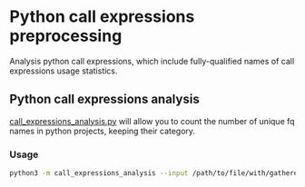 # Python call expressions preprocessing
Analysis python call expressions, which include fully-qualified names of call expressions usage statistics.

## Python call expressions analysis
[call_expressions_analysis.py](call_expressions_analysis.py) will allow you to count the number of unique fq names in 
python projects, keeping their category. 

### Usage
```bash
python3 -m call_expressions_analysis --input /path/to/file/with/gathered/stats.csv --output /path/to/file/with/grouped/stats.csv
```
